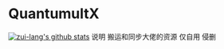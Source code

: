 # QuantumultX
[![zui-lang's github stats](https://github-readme-stats.vercel.app/api?username=zui-lang&show_icons=true)](https://github.com/zui-lang)
说明
搬运和同步大佬的资源
仅自用
侵删

